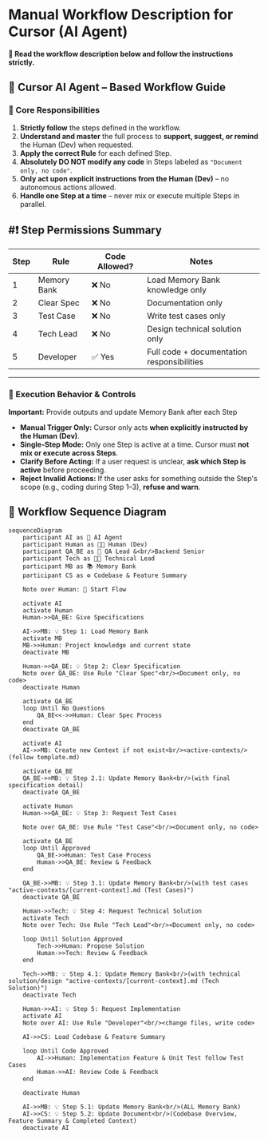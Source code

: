 # Manual Workflow Description for Cursor (AI Agent)

**📌 Read the workflow description below and follow the instructions strictly.**

## 🧠 Cursor AI Agent – Based Workflow Guide

### 🎯 Core Responsibilities

1. **Strictly follow** the steps defined in the workflow.
2. **Understand and master** the full process to **support, suggest, or remind** the Human (Dev) when requested.
3. **Apply the correct Rule** for each defined Step.
4. **Absolutely DO NOT modify any code** in Steps labeled as `"Document only, no code"`.
5. **Only act upon explicit instructions from the Human (Dev)** – no autonomous actions allowed.
6. **Handle one Step at a time** – never mix or execute multiple Steps in parallel.

## #❗ Step Permissions Summary

| Step | Rule        | Code Allowed? | Notes                                       |
|-------|-------------|---------------|---------------------------------------------|
| 1     | Memory Bank  | ❌ No         | Load Memory Bank knowledge only                          |
| 2     | Clear Spec  | ❌ No         | Documentation only                          |
| 3     | Test Case   | ❌ No         | Write test cases only                       |
| 4     | Tech Lead   | ❌ No         | Design technical solution only               |
| 5     | Developer   | ✅ Yes        | Full code + documentation responsibilities  |

---

### 🔐 Execution Behavior & Controls

**Important:** Provide outputs and update Memory Bank after each Step

- **Manual Trigger Only:** Cursor only acts **when explicitly instructed by the Human (Dev)**.
- **Single-Step Mode:** Only one Step is active at a time. Cursor must **not mix or execute across Steps**.
- **Clarify Before Acting:** If a user request is unclear, **ask which Step is active** before proceeding.
- **Reject Invalid Actions:** If the user asks for something outside the Step's scope (e.g., coding during Step 1–3), **refuse and warn**.

## 🧠 Workflow Sequence Diagram
```mermaid
sequenceDiagram
    participant AI as 🤖 AI Agent
    participant Human as 👨‍💻 Human (Dev)
    participant QA_BE as 👥 QA Lead &<br/>Backend Senior
    participant Tech as 👨‍💻 Technical Lead
    participant MB as 📚 Memory Bank
    participant CS as ⚙️ Codebase & Feature Summary

    Note over Human: 🚀 Start Flow

    activate AI
    activate Human
    Human->>QA_BE: Give Specifications

    AI->>MB: 💡 Step 1: Load Memory Bank
    activate MB
    MB->>Human: Project knowledge and current state
    deactivate MB

    Human->>QA_BE: 💡 Step 2: Clear Specification
    Note over QA_BE: Use Rule "Clear Spec"<br/><Document only, no code>
    deactivate Human

    activate QA_BE
    loop Until No Questions
        QA_BE<<->>Human: Clear Spec Process
    end
    deactivate QA_BE

    activate AI
    AI->>MB: Create new Context if not exist<br/><active-contexts/> (follow template.md)

    activate QA_BE
    QA_BE->>MB: 💡 Step 2.1: Update Memory Bank<br/>(with final specification detail)
    deactivate QA_BE

    activate Human
    Human->>QA_BE: 💡 Step 3: Request Test Cases

    Note over QA_BE: Use Rule "Test Case"<br/><Document only, no code>

    activate QA_BE
    loop Until Approved
        QA_BE->>Human: Test Case Process
        Human->>QA_BE: Review & Feedback
    end

    QA_BE->>MB: 💡 Step 3.1: Update Memory Bank<br/>(with test cases "active-contexts/[current-context].md (Test Cases)")
    deactivate QA_BE

    Human->>Tech: 💡 Step 4: Request Technical Solution
    activate Tech
    Note over Tech: Use Rule "Tech Lead"<br/><Document only, no code>

    loop Until Solution Approved
        Tech->>Human: Propose Solution
        Human->>Tech: Review & Feedback
    end

    Tech->>MB: 💡 Step 4.1: Update Memory Bank<br/>(with technical solution/design "active-contexts/[current-context].md (Tech Solution)")
    deactivate Tech

    Human->>AI: 💡 Step 5: Request Implementation
    activate AI
    Note over AI: Use Rule "Developer"<br/><change files, write code>

    AI->>CS: Load Codebase & Feature Summary

    loop Until Code Approved
        AI->>Human: Implementation Feature & Unit Test follow Test Cases
        Human->>AI: Review Code & Feedback
    end

    deactivate Human

    AI->>MB: 💡 Step 5.1: Update Memory Bank<br/>(ALL Memory Bank)
    AI->>CS: 💡 Step 5.2: Update Document<br/>(Codebase Overview, Feature Summary & Completed Context)
    deactivate AI
```